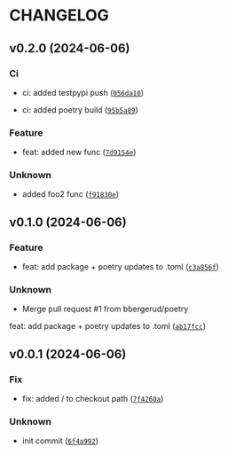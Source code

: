# CHANGELOG



## v0.2.0 (2024-06-06)

### Ci

* ci: added testpypi push ([`056da10`](https://github.com/bbergerud/sandbox_semantic_release/commit/056da108a5d82afcf61a2dfc0a28f975cbfde5da))

* ci: added poetry build ([`95b5a89`](https://github.com/bbergerud/sandbox_semantic_release/commit/95b5a8952a320963796a16c2e7ead90bedd98c0d))

### Feature

* feat: added new func ([`7d9154e`](https://github.com/bbergerud/sandbox_semantic_release/commit/7d9154e43cfb9ee91cf9153b524d4310a1bdc73d))

### Unknown

* added foo2 func ([`f91830e`](https://github.com/bbergerud/sandbox_semantic_release/commit/f91830ee81d3800153cab37eece4ab6e5719045d))


## v0.1.0 (2024-06-06)

### Feature

* feat: add package + poetry updates to .toml ([`c3a856f`](https://github.com/bbergerud/sandbox_semantic_release/commit/c3a856f1e94160bc556951c1908ac107f2196acc))

### Unknown

* Merge pull request #1 from bbergerud/poetry

feat: add package + poetry updates to .toml ([`ab17fcc`](https://github.com/bbergerud/sandbox_semantic_release/commit/ab17fccd672f33fa63fd2c35ec25c8d259624c8d))


## v0.0.1 (2024-06-06)

### Fix

* fix: added / to checkout path ([`7f4260a`](https://github.com/bbergerud/sandbox_semantic_release/commit/7f4260a9804e9f1284aa3ae5abd0205efb52cda2))

### Unknown

* init commit ([`6f4a992`](https://github.com/bbergerud/sandbox_semantic_release/commit/6f4a992c47b520f97934aae34c66afb363a39fd8))
